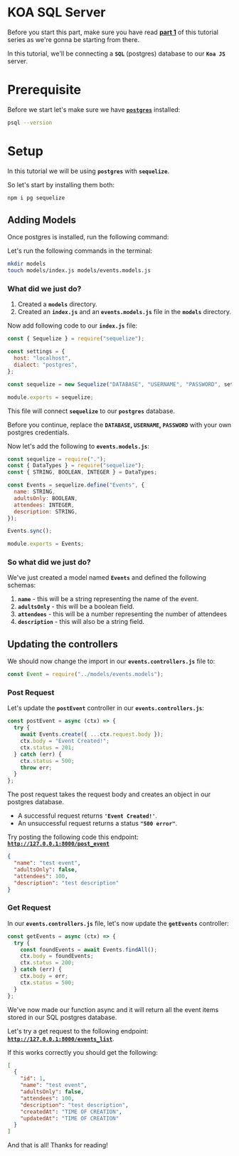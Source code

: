 # KOA SQL Server

Before you start this part, make sure you have read [**part 1**](https://github.com/tutorial-point/koa-server-tutorial) of this tutorial series as we're gonna be starting from there.

In this tutorial, we'll be connecting a **`SQL`** (postgres) database to our **`Koa JS`** server.

# Prerequisite

Before we start let's make sure we have [**`postgres`**](https://www.postgresql.org/download/) installed:

```bash
psql --version
```

# Setup

In this tutorial we will be using **`postgres`** with **`sequelize`**.

So let's start by installing them both:

```bash
npm i pg sequelize
```

## Adding Models

Once postgres is installed, run the following command:

Let's run the following commands in the terminal:

```bash
mkdir models
touch models/index.js models/events.models.js
```

### What did we just do?

1. Created a **`models`** directory.
2. Created an **`index.js`** and an **`events.models.js`** file in the **`models`** directory.

Now add following code to our **`index.js`** file:

```javascript
const { Sequelize } = require("sequelize");

const settings = {
  host: "localhost",
  dialect: "postgres",
};

const sequelize = new Sequelize("DATABASE", "USERNAME", "PASSWORD", settings);

module.exports = sequelize;
```

This file will connect **`sequelize`** to our **`postgres`** database.

Before you continue, replace the **`DATABASE`, `USERNAME`, `PASSWORD`** with your own postgres credentials.

Now let's add the following to **`events.models.js`**:

```javascript
const sequelize = require(".");
const { DataTypes } = require("sequelize");
const { STRING, BOOLEAN, INTEGER } = DataTypes;

const Events = sequelize.define("Events", {
  name: STRING,
  adultsOnly: BOOLEAN,
  attendees: INTEGER,
  description: STRING,
});

Events.sync();

module.exports = Events;
```

### So what did we just do?

We've just created a model named **`Events`** and defined the following schemas:

1. **`name`** - this will be a string representing the name of the event.
2. **`adultsOnly`** - this will be a boolean field.
3. **`attendees`** - this will be a number representing the number of attendees
4. **`description`** - this will also be a string field.

## Updating the controllers

We should now change the import in our **`events.controllers.js`** file to:

```javascript
const Event = require("../models/events.models");
```

### Post Request

Let's update the **`postEvent`** controller in our **`events.controllers.js`**:

```javascript
const postEvent = async (ctx) => {
  try {
    await Events.create({ ...ctx.request.body });
    ctx.body = "Event Created!";
    ctx.status = 201;
  } catch (err) {
    ctx.status = 500;
    throw err;
  }
};
```

The post request takes the request body and creates an object in our postgres database.

- A successful request returns **`'Event Created!'`**.
- An unsuccessful request returns a status **`"500 error"`**.

Try posting the following code this endpoint: [**`http://127.0.0.1:8000/post_event`**](http://127.0.0.1:8000/post_event)

```json
{
  "name": "test event",
  "adultsOnly": false,
  "attendees": 100,
  "description": "test description"
}
```

### Get Request

In our **`events.controllers.js`** file, let's now update the **`getEvents`** controller:

```javascript
const getEvents = async (ctx) => {
  try {
    const foundEvents = await Events.findAll();
    ctx.body = foundEvents;
    ctx.status = 200;
  } catch (err) {
    ctx.body = err;
    ctx.status = 500;
  }
};
```

We've now made our function async and it will return all the event items stored in our SQL postgres database.

Let's try a get request to the following endpoint: [**`http://127.0.0.1:8000/events_list`**](http://127.0.0.1:8000/events_list).

If this works correctly you should get the following:

```json
[
  {
    "id": 1,
    "name": "test event",
    "adultsOnly": false,
    "attendees": 100,
    "description": "test description",
    "createdAt": "TIME OF CREATION",
    "updatedAt": "TIME OF CREATION"
  }
]
```

And that is all! Thanks for reading!
